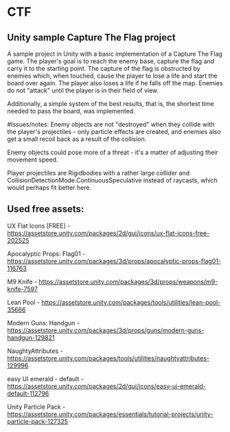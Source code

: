 # CTF
## Unity sample Capture The Flag project

A sample project in Unity with a basic implementation of a Capture The Flag game. The player's goal is to reach the enemy base, capture the flag and carry it to the starting point. The capture of the flag is obstructed by enemies which, when touched, cause the player to lose a life and start the board over again. The player also loses a life if he falls off the map. Enemies do not "attack" until the player is in their field of view.

Additionally, a simple system of the best results, that is, the shortest time needed to pass the board, was implemented.

#Issues/notes:
Enemy objects are not "destroyed" when they collide with the player's projectiles - only particle effects are created, and enemies also get a small recoil back as a result of the collision.

Enemy objects could pose more of a threat - it's a matter of adjusting their movement speed.

Player projectiles are Rigidbodies with a rather large collider and CollisionDetectionMode.ContinuousSpeculative instead of raycasts, which would perhaps fit better here.

## Used free assets:
UX Flat Icons [FREE] - https://assetstore.unity.com/packages/2d/gui/icons/ux-flat-icons-free-202525

Apocalyptic Props: Flag01 - https://assetstore.unity.com/packages/3d/props/apocalyptic-props-flag01-116763

M9 Knife - https://assetstore.unity.com/packages/3d/props/weapons/m9-knife-7597

Lean Pool - https://assetstore.unity.com/packages/tools/utilities/lean-pool-35666

Modern Guns: Handgun - https://assetstore.unity.com/packages/3d/props/guns/modern-guns-handgun-129821

NaughtyAttributes - https://assetstore.unity.com/packages/tools/utilities/naughtyattributes-129996

easy UI emerald - default - https://assetstore.unity.com/packages/2d/gui/icons/easy-ui-emerald-default-112796

Unity Particle Pack - https://assetstore.unity.com/packages/essentials/tutorial-projects/unity-particle-pack-127325

